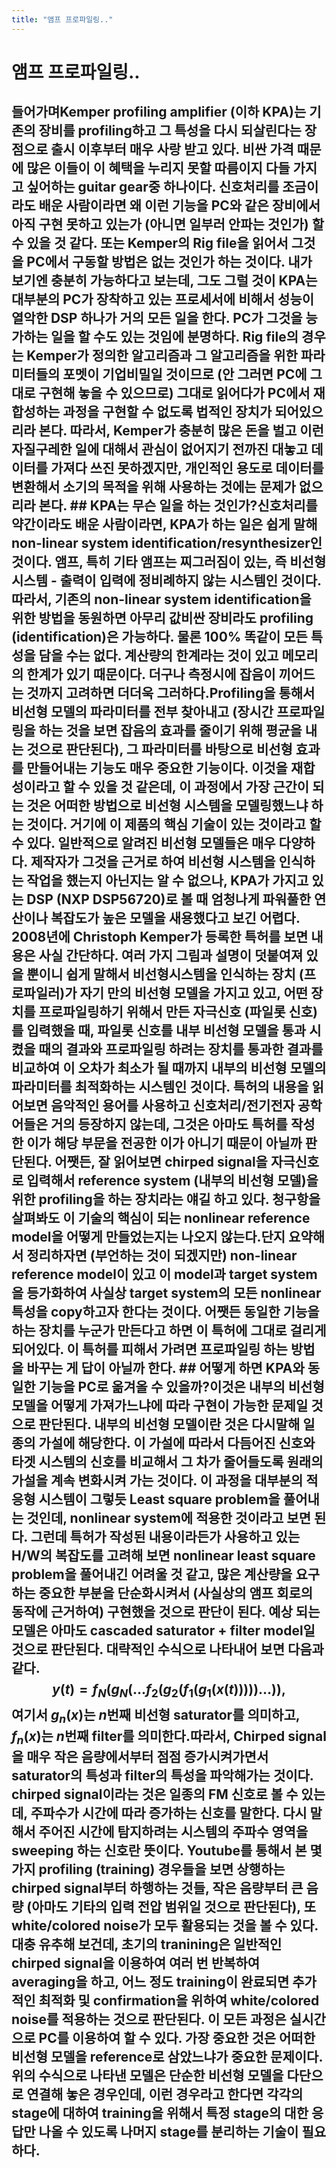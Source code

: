 ```yaml
---
title: "앰프 프로파일링.."
---
```

# 앰프 프로파일링..

## 들어가며Kemper profiling amplifier (이하 KPA)는 기존의 장비를 profiling하고 그 특성을 다시 되살린다는 장점으로 출시 이후부터 매우 사랑 받고 있다. 비싼 가격 때문에 많은 이들이 이 혜택을 누리지 못할 따름이지 다들 가지고 싶어하는 guitar gear중 하나이다. 신호처리를 조금이라도 배운 사람이라면 왜 이런 기능을 PC와 같은 장비에서 아직 구현 못하고 있는가 (아니면 일부러 안파는 것인가) 할 수 있을 것 같다. 또는 Kemper의 Rig file을 읽어서 그것을 PC에서 구동할 방법은 없는 것인가 하는 것이다. 내가 보기엔 충분히 가능하다고 보는데, 그도 그럴 것이 KPA는 대부분의 PC가 장착하고 있는 프로세서에 비해서 성능이 열악한 DSP 하나가 거의 모든 일을 한다. PC가 그것을 능가하는 일을 할 수도 있는 것임에 분명하다. Rig file의 경우는 Kemper가 정의한 알고리즘과 그 알고리즘을 위한 파라미터들의 포멧이 기업비밀일 것이므로 (안 그러면 PC에 그대로 구현해 놓을 수 있으므로) 그대로 읽어다가 PC에서 재합성하는 과정을 구현할 수 없도록 법적인 장치가 되어있으리라 본다. 따라서, Kemper가 충분히 많은 돈을 벌고 이런 자질구레한 일에 대해서 관심이 없어지기 전까진 대놓고 데이터를 가져다 쓰진 못하겠지만, 개인적인 용도로 데이터를 변환해서 소기의 목적을 위해 사용하는 것에는 문제가 없으리라 본다. ## KPA는 무슨 일을 하는 것인가?신호처리를 약간이라도 배운 사람이라면, KPA가 하는 일은 쉽게 말해 non-linear system identification/resynthesizer인 것이다. 앰프, 특히 기타 앰프는 찌그러짐이 있는, 즉 비선형 시스템 - 출력이 입력에 정비례하지 않는 시스템인 것이다. 따라서, 기존의 non-linear system identification을 위한 방법을 동원하면 아무리 값비싼 장비라도 profiling (identification)은 가능하다. 물론 100% 똑같이 모든 특성을 담을 수는 없다. 계산량의 한계라는 것이 있고 메모리의 한계가 있기 때문이다. 더구나 측정시에 잡음이 끼어드는 것까지 고려하면 더더욱 그러하다.Profiling을 통해서 비선형 모델의 파라미터를 전부 찾아내고 (장시간 프로파일링을 하는 것을 보면 잡음의 효과를 줄이기 위해 평균을 내는 것으로 판단된다), 그 파라미터를 바탕으로 비선형 효과를 만들어내는 기능도 매우 중요한 기능이다. 이것을 재합성이라고 할 수 있을 것 같은데, 이 과정에서 가장 근간이 되는 것은 어떠한 방법으로 비선형 시스템을 모델링했느냐 하는 것이다. 거기에 이 제품의 핵심 기술이 있는 것이라고 할 수 있다. 일반적으로 알려진 비선형 모델들은 매우 다양하다. 제작자가 그것을 근거로 하여 비선형 시스템을 인식하는 작업을 했는지 아닌지는 알 수 없으나, KPA가 가지고 있는 DSP (NXP DSP56720)로 볼 때 엄청나게 파워풀한 연산이나 복잡도가 높은 모델을 새용했다고 보긴 어렵다. 2008년에 Christoph Kemper가 등록한 특허를 보면 내용은 사실 간단하다. 여러 가지 그림과 설명이 덧붙여져 있을 뿐이니 쉽게 말해서 비선형시스템을 인식하는 장치 (프로파일러)가 자기 만의 비선형 모델을 가지고 있고, 어떤 장치를 프로파일링하기 위해서 만든 자극신호 (파일롯 신호)를 입력했을 때, 파일롯 신호를 내부 비선형 모델을 통과 시켰을 때의 결과와 프로파일링 하려는 장치를 통과한 결과를 비교하여 이 오차가 최소가 될 때까지 내부의 비선형 모델의 파라미터를 최적화하는 시스템인 것이다. 특허의 내용을 읽어보면 음악적인 용어를 사용하고 신호처리/전기전자 공학 어들은 거의 등장하지 않는데, 그것은 아마도 특허를 작성한 이가 해당 부문을 전공한 이가 아니기 때문이 아닐까 판단된다. 어쨋든, 잘 읽어보면 chirped signal을 자극신호로 입력해서 reference system (내부의 비선형 모델)을 위한 profiling을 하는 장치라는 얘길 하고 있다. 청구항을 살펴봐도 이 기술의 핵심이 되는 nonlinear reference model을 어떻게 만들었는지는 나오지 않는다.단지 요약해서 정리하자면 (부언하는 것이 되겠지만) non-linear reference model이 있고 이 model과 target system을 등가화하여 사실상 target system의 모든 nonlinear 특성을 copy하고자 한다는 것이다. 어쨋든 동일한 기능을 하는 장치를 누군가 만든다고 하면 이 특허에 그대로 걸리게 되어있다. 이 특허를 피해서 가려면 프로파일링 하는 방법을 바꾸는 게 답이 아닐까 한다. ## 어떻게 하면 KPA와 동일한 기능을 PC로 옮겨올 수 있을까?이것은 내부의 비선형 모델을 어떻게 가져가느냐에 따라 구현이 가능한 문제일 것으로 판단된다. 내부의 비선형 모델이란 것은 다시말해 일종의 가설에 해당한다. 이 가설에 따라서 다듬어진 신호와 타겟 시스템의 신호를 비교해서 그 차가 줄어들도록 원래의 가설을 계속 변화시켜 가는 것이다. 이 과정을 대부분의 적응형 시스템이 그렇듯 Least square problem을 풀어내는 것인데, nonlinear system에 적용한 것이라고 보면 된다. 그런데 특허가 작성된 내용이라든가 사용하고 있는 H/W의 복잡도를 고려해 보면 nonlinear least square problem을 풀어내긴 어려울 것 같고, 많은 계산량을 요구하는 중요한 부분을 단순화시켜서 (사실상의 앰프 회로의 동작에 근거하여) 구현했을 것으로 판단이 된다. 예상 되는 모델은 아마도 cascaded saturator + filter model일 것으로 판단된다. 대략적인 수식으로 나타내어 보면 다음과 같다.$$ y(t) = f_N (g_N (... f_2 (g_2(f_1 (g_1(x(t)))))...)), $$여기서 $g_n(x)$는 $n$번째 비선형 saturator를 의미하고, $f_n(x)$는 $n$번째 filter를 의미한다.따라서, Chirped signal을 매우 작은 음량에서부터 점점 증가시켜가면서 saturator의 특성과 filter의 특성을 파악해가는 것이다. chirped signal이라는 것은 일종의 FM 신호로 볼 수 있는데, 주파수가 시간에 따라 증가하는 신호를 말한다. 다시 말해서 주어진 시간에 탐지하려는 시스템의 주파수 영역을 sweeping 하는 신호란 뜻이다. Youtube를 통해서 본 몇 가지 profiling (training) 경우들을 보면 상행하는 chirped signal부터 하행하는 것들, 작은 음량부터 큰 음량 (아마도 기타의 입력 전압 범위일 것으로 판단된다), 또 white/colored noise가 모두 활용되는 것을 볼 수 있다. 대충 유추해 보건데, 초기의 tranining은 일반적인 chirped signal을 이용하여 여러 번 반복하여 averaging을 하고, 어느 정도 training이 완료되면 추가적인 최적화 및 confirmation을 위하여 white/colored noise를 적용하는 것으로 판단된다. 이 모든 과정은 실시간으로 PC를 이용하여 할 수 있다. 가장 중요한 것은 어떠한 비선형 모델을 reference로 삼았느냐가 중요한 문제이다.위의 수식으로 나타낸 모델은 단순한 비선형 모델을 다단으로 연결해 놓은 경우인데, 이런 경우라고 한다면 각각의 stage에 대하여 training을 위해서 특정 stage의 대한 응답만 나올 수 있도록 나머지 stage를 분리하는 기술이 필요하다. 

